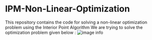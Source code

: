 # IPM-Non-Linear-Optimization
This repository contains the code for solving a non-linear optimization problem using the Interior Point Algorithm
We are trying to solve the optimization problem given below :
![image info](./readme_images/img_1)